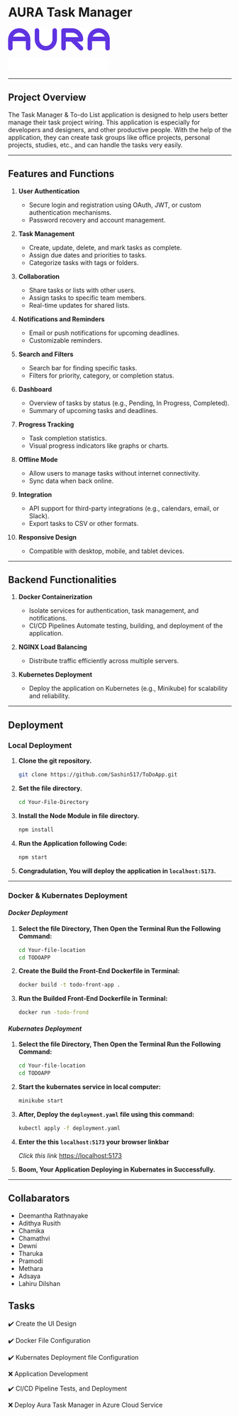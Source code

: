 # AURA Task Manager

![The Markdown logo](/public/Vector.png)

![The Markdown logo](/public/Task%20Manager.png)

---

## Project Overview

The Task Manager & To-do List application is designed to help users better manage their task project wiring. This application is especially for developers and designers, and other productive people. With the help of the application, they can create task groups like office projects, personal projects, studies, etc., and can handle the tasks very easily.

---

## Features and Functions

1. **User Authentication**

    - Secure login and registration using OAuth, JWT, or custom authentication mechanisms.
    - Password recovery and account management.

2. **Task Management**

    - Create, update, delete, and mark tasks as complete.
    - Assign due dates and priorities to tasks.
    - Categorize tasks with tags or folders.

3. **Collaboration**

    - Share tasks or lists with other users.
    - Assign tasks to specific team members.
    - Real-time updates for shared lists.

4. **Notifications and Reminders**

    - Email or push notifications for upcoming deadlines.
    - Customizable reminders.

5. **Search and Filters**

    - Search bar for finding specific tasks.
    - Filters for priority, category, or completion status.

6. **Dashboard**

    - Overview of tasks by status (e.g., Pending, In Progress, Completed).
    - Summary of upcoming tasks and deadlines.

7. **Progress Tracking**

    - Task completion statistics.
    - Visual progress indicators like graphs or charts.

8. **Offline Mode**

    - Allow users to manage tasks without internet connectivity.
    - Sync data when back online.

9. **Integration**

    - API support for third-party integrations (e.g., calendars, email, or Slack).
    - Export tasks to CSV or other formats.

10. **Responsive Design**

    - Compatible with desktop, mobile, and tablet devices.

---

## Backend Functionalities

1. **Docker Containerization**

    - Isolate services for authentication, task management, and notifications.
    - CI/CD Pipelines Automate testing, building, and deployment of the application.

2. **NGINX Load Balancing**

    - Distribute traffic efficiently across multiple servers.

3. **Kubernetes Deployment**

    - Deploy the application on Kubernetes (e.g., Minikube) for scalability and reliability.

---

## Deployment

### Local Deployment

1. **Clone the git repository.**

    ```bash
    git clone https://github.com/Sashin517/ToDoApp.git
    ```

2. **Set the file directory.**

    ```bash
    cd Your-File-Directory
    ```

3. **Install the Node Module in file directory.**

    ```bash
    npm install 
    ```

4. **Run the Application following Code:**

    ```bash
    npm start
    ```

5. **Congradulation, You will deploy the application in `localhost:5173`.**

---

### Docker & Kubernates Deployment

#### *Docker Deployment*

1. **Select the file Directory, Then Open the Terminal Run the Following Command:**

     ```bash
     cd Your-file-location
     cd TODOAPP
     ```

2. **Create the Build the Front-End Dockerfile in Terminal:**

    ```bash
    docker build -t todo-front-app .
    ```

3. **Run the Builded Front-End Dockerfile in Terminal:**

    ```bash
    docker run -todo-frond
    ```

#### *Kubernates Deployment*

1. **Select the file Directory, Then Open the Terminal Run the Following Command:**

     ```bash
     cd Your-file-location
     cd TODOAPP
     ```

2. **Start the kubernates service in local computer:**

    ```bash
    minikube start
    ```

3. **After, Deploy the `deployment.yaml` file using this command:**

    ```bash
    kubectl apply -f deployment.yaml
    ```

4. **Enter the this `localhost:5173` your browser linkbar**

    *Click this link*  [https://localhost:5173](https://localhost:5173)

5. **Boom, Your Application Deploying in Kubernates in Successfully.**

---

## Collabarators

- Deemantha Rathnayake
- Adithya Rusith
- Chamika
- Chamathvi
- Dewni
- Tharuka
- Pramodi
- Methara
- Adsaya
- Lahiru Dilshan

## Tasks

:heavy_check_mark: Create the UI Design

:heavy_check_mark: Docker File Configuration

:heavy_check_mark: Kubernates Deployment file Configuration

:x: Application Development

:heavy_check_mark: CI/CD Pipeline Tests, and Deployment

:x: Deploy Aura Task Manager in Azure Cloud Service
